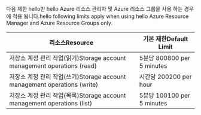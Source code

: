 <span data-ttu-id="5356f-101">다음 제한 hello만 hello Azure 리소스 관리자 및 Azure 리소스 그룹을 사용 하는 경우에 적용 됩니다.</span><span class="sxs-lookup"><span data-stu-id="5356f-101">hello following limits apply when using hello Azure Resource Manager and Azure Resource Groups only.</span></span>

| <span data-ttu-id="5356f-102">리소스</span><span class="sxs-lookup"><span data-stu-id="5356f-102">Resource</span></span> | <span data-ttu-id="5356f-103">기본 제한</span><span class="sxs-lookup"><span data-stu-id="5356f-103">Default Limit</span></span> |
| --- | --- |
| <span data-ttu-id="5356f-104">저장소 계정 관리 작업(읽기)</span><span class="sxs-lookup"><span data-stu-id="5356f-104">Storage account management operations (read)</span></span> |<span data-ttu-id="5356f-105">5분당 800</span><span class="sxs-lookup"><span data-stu-id="5356f-105">800 per 5 minutes</span></span> |
| <span data-ttu-id="5356f-106">저장소 계정 관리 작업(쓰기)</span><span class="sxs-lookup"><span data-stu-id="5356f-106">Storage account management operations (write)</span></span> |<span data-ttu-id="5356f-107">시간당 200</span><span class="sxs-lookup"><span data-stu-id="5356f-107">200 per hour</span></span> |
| <span data-ttu-id="5356f-108">저장소 계정 관리 작업(목록)</span><span class="sxs-lookup"><span data-stu-id="5356f-108">Storage account management operations (list)</span></span> |<span data-ttu-id="5356f-109">5분당 100</span><span class="sxs-lookup"><span data-stu-id="5356f-109">100 per 5 minutes</span></span> |

